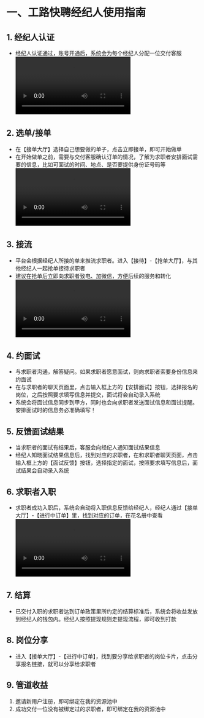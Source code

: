 # 一、工路快聘经纪人使用指南

## 1. 经纪人认证

- 经纪人认证通过，账号开通后，系统会为每个经纪人分配一位交付客服
  <video src="经纪人认证.mp4" preview-src="preview-image.png"/>

## 2. 选单/接单

- 在【接单大厅】选择自己想要做的单子，点击立即接单，即可开始做单
- 在开始做单之前，需要与交付客服确认订单的情况，了解为求职者安排面试需要的信息，比如可面试的时间、地点、是否要提供身份证号码等
  <video src="接单_选单.mp4" preview-src="preview-image.png"/>

## 3. 接流

- 平台会根据经纪人所接的单来推流求职者。进入【接待】-【抢单大厅】，与其他经纪人一起抢单接待求职者
- 建议在抢单后立即向求职者致电、加微信，方便后续的服务和转化
  <video src="接流.mp4" preview-src="preview-image.png"/>

## 4. 约面试

- 与求职者沟通，解答疑问。如果求职者愿意面试，则向求职者索要身份信息来约面试
- 在与求职者的聊天页面里，点击输入框上方的【安排面试】按钮，选择报名的岗位，之后按照要求填写信息并提交，面试将会自动录入系统
- 系统会将面试信息同步到甲方，同时也会向求职者发送面试信息和面试提醒。安排面试时的信息务必准确填写！

## 5. 反馈面试结果

- 当求职者的面试有结果后，客服会向经纪人通知面试结果信息
- 经纪人知晓面试结果信息后，找到对应的求职者，在和求职者聊天页面，点击输入框上方的【面试反馈】按钮，选择指定的面试，按照要求填写信息后，面试结果会自动录入系统

## 6. 求职者入职

- 求职者成功入职后，系统会自动将入职信息反馈给经纪人，经纪人通过【接单大厅】-【进行中订单】里，找到对应的订单，在花名册中查看
  <video src="求职者入职.mp4" preview-src="preview-image.png"/>

## 7. 结算

- 已交付入职的求职者达到订单政策里所约定的结算标准后，系统会将收益发放到经纪人的钱包内。经纪人按照提现规则走提现流程，即可收到打款

## 8. 岗位分享

- 进入【接单大厅】-【进行中订单】，找到要分享给求职者的岗位卡片，点击分享报名链接，就可以分享给求职者

## 9. 管道收益

1. 邀请新用户注册，即可绑定在我的资源池中
2. 成功交付一位没有被绑定过的求职者，即可绑定在我的资源池中